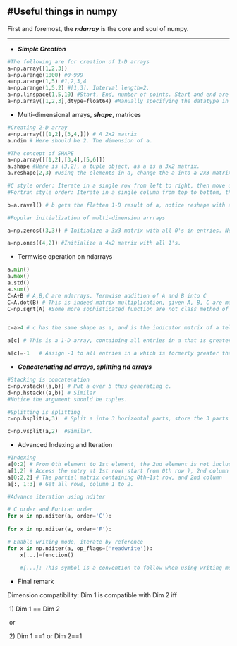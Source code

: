 #Useful things in numpy
---

First and foremost, the ***ndarray*** is the core and soul of numpy.

---
*  ***Simple Creation***

  ```python
  #The following are for creation of 1-D arrays
  a=np.array([1,2,3])
  a=np.arange(1000)	#0~999
  a=np.arange(1,5) #1,2,3,4
  a=np.arange(1,5,2) #[1,3]. Interval length=2.
  a=np.linspace(1,5,10) #Start, End, number of points. Start and end are included.
  a=np.array([1,2,3],dtype=float64) #Manually specifying the datatype in the nd array.
  ```

*	Multi-dimensional arrays, ***shape***, matrices

  ```python
  #Creating 2-D array
  a=np.array([[1,2],[3,4,]]) # A 2x2 matrix
  a.ndim # Here should be 2. The dimension of a.
  ```

  ```python
  #The concept of SHAPE
  a=np.array([[1,2],[3,4],[5,6]])
  a.shape #Here is (3,2), a tuple object, as a is a 3x2 matrix.
  a.reshape(2,3) #Using the elements in a, change the a into a 2x3 matrix, ordering the elements in the C code order by default.

  #C style order: Iterate in a single row from left to right, then move down row by row.
  #Fortran style order: Iterate in a single column from top to bottom, then move right column by column.

  b=a.ravel() # b gets the flatten 1-D result of a, notice reshape with actually affect the shape of a, while ravel will not.
  ```

  ```python
  #Popular initialization of multi-dimension arrrays

  a=np.zeros((3,3)) # Initialize a 3x3 matrix with all 0's in entries. Notice the shape argument is of type tuple.

  a=np.ones((4,2)) #Initialize a 4x2 matrix with all 1's.

  ```

*	Termwise operation on ndarrays

  ```python
  a.min()
  a.max()
  a.std()
  a.sum()
  C=A+B # A,B,C are ndarrays. Termwise addition of A and B into C
  C=A.dot(B) # This is indeed matrix multiplication, given A, B, C are matrices.
  C=np.sqrt(A) #Some more sophisticated function are not class method of ndarray.


  c=a>4 # c has the same shape as a, and is the indicator matrix of a telling which entries of a are greater than 4.

  a[c] # This is a 1-D array, containing all entries in a that is greater than 4.

  a[c]=-1	# Assign -1 to all entries in a which is formerly greater than 4.

  ```

*	***Concatenating nd arrays, splitting nd arrays***

  ```python
  #Stacking is concatenation
  c=np.vstack((a,b)) # Put a over b thus generating c.
  d=np.hstack((a,b)) # Similar
  #Notice the argument should be tuples.

  #Splitting is splitting
  c=np.hsplit(a,3)	# Split a into 3 horizontal parts, store the 3 parts as a ndarray with 3 primary "Entries" into c.

  c=np.vsplit(a,2)	#Similar.
  ```

*	Advanced Indexing and Iteration

  ```python
  #Indexing
  a[0:2] # From 0th element to 1st element, the 2nd element is not included
  a[1,2] # Access the entry at 1st row( start from 0th row ), 2nd column ( start from 0th column)
  a[0:2,2] # The partial matrix containing 0th~1st row, and 2nd column
  a[:, 1:3] # Get all rows, column 1 to 2.
  ```

  ```python
  #Advance iteration using nditer

  # C order and Fortran order
  for x in np.nditer(a, order='C'):
      
  for x in np.nditer(a, order='F'):

  # Enable writing mode, iterate by reference
  for x in np.nditer(a, op_flags=['readwrite']):
      x[...]=function()
      
      #[...]: This symbol is a convention to follow when using writing mode#
  ```

*	Final remark

  Dimension compatibility:	Dim 1 is compatible with Dim 2 iff

  ​					1) Dim 1 == Dim 2

  ​					or

  ​					2) Dim 1 ==1 or Dim 2==1
